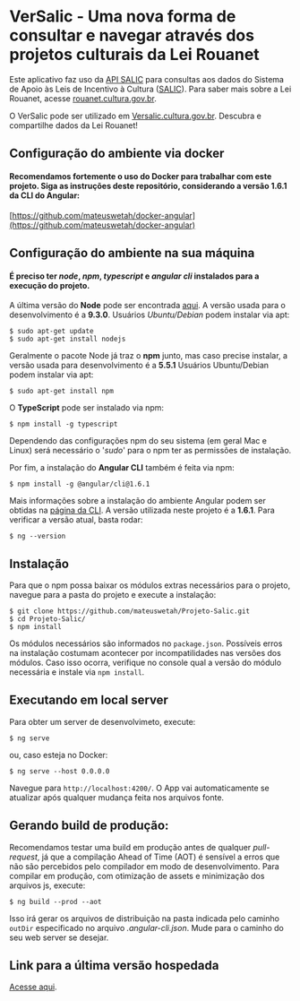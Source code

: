 # VerSalic - Uma nova forma de consultar e navegar através dos projetos culturais da Lei Rouanet

Este aplicativo faz uso da [API SALIC](http://api.salic.cultura.gov.br/) para consultas aos dados do Sistema de Apoio às Leis de Incentivo à Cultura ([SALIC](http://salic.cultura.gov.br)). Para saber mais sobre a Lei Rouanet, acesse [rouanet.cultura.gov.br](http://rouanet.cultura.gov.br).

O VerSalic pode ser utilizado em [Versalic.cultura.gov.br](http://versalic.cultura.gov.br). Descubra e compartilhe dados da Lei Rouanet!

## Configuração do ambiente via docker
#### Recomendamos fortemente o uso do Docker para trabalhar com este projeto. Siga as instruções deste repositório, considerando a versão 1.6.1 da CLI do Angular:

[https://github.com/mateuswetah/docker-angular](https://github.com/mateuswetah/docker-angular)

## Configuração do ambiente na sua máquina
#### É preciso ter _node_, _npm_, _typescript_ e _angular cli_ instalados para a execução do projeto.

A última versão do **Node** pode ser encontrada [aqui](https://nodejs.org/en/). A versão usada para o desenvolvimento é a **9.3.0**. 
Usuários _Ubuntu/Debian_ podem instalar via apt:

```
$ sudo apt-get update
$ sudo apt-get install nodejs
```
Geralmente o pacote Node já traz o **npm** junto, mas caso precise instalar, a versão usada para desenvolvimento é a **5.5.1**
Usuários Ubuntu/Debian podem instalar via apt:

```
$ sudo apt-get install npm
```

O **TypeScript** pode ser instalado via npm:

```
$ npm install -g typescript
```

Dependendo das configurações npm do seu sistema (em geral Mac e Linux) será necessário o '_sudo_' para o npm ter as permissões de instalação.

Por fim, a instalação do **Angular CLI** também é feita via npm:

```
$ npm install -g @angular/cli@1.6.1
```

Mais informações sobre a instalação do ambiente Angular podem ser obtidas na [página da CLI](https://github.com/angular/angular-cli). A versão utilizada neste projeto é a **1.6.1**. Para verificar a versão atual, basta rodar:

```
$ ng --version
```

## Instalação
Para que o npm possa baixar os módulos extras necessários para o projeto, navegue para a pasta do projeto e execute a instalação:
```
$ git clone https://github.com/mateuswetah/Projeto-Salic.git
$ cd Projeto-Salic/
$ npm install
```
Os módulos necessários são informados no `package.json`. Possíveis erros na instalação costumam acontecer por incompatilidades nas versões dos módulos. Caso isso ocorra, verifique no console qual a versão do módulo necessária e instale via `npm install`.

## Executando em local server
Para obter um server de desenvolvimeto, execute:
```
$ ng serve
```
ou, caso esteja no Docker:

```
$ ng serve --host 0.0.0.0
``` 
Navegue para `http://localhost:4200/`. O App vai automaticamente se atualizar após qualquer mudança feita nos arquivos fonte.

## Gerando build de produção:
Recomendamos testar uma build em produção antes de qualquer _pull-request_, já que a compilação Ahead of Time (AOT) é sensível a erros que não são percebidos pelo compilador em modo de desenvolvimento. Para compilar em produção, com otimização de assets e minimização dos arquivos js, execute:
```
$ ng build --prod --aot
```

Isso irá gerar os arquivos de distribuição na pasta indicada pelo caminho `outDir` especificado no arquivo _.angular-cli.json_. Mude para o caminho do seu web server se desejar. 

## Link para a última versão hospedada

[Acesse aqui](http://hmg.app.api.salic.cultura.gov.br/). 

